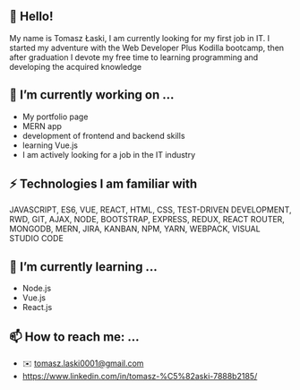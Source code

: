 ## 👋 Hello!

My name is Tomasz Łaski, I am currently looking for my first job in IT. I started my adventure with the Web Developer Plus Kodilla bootcamp, then after graduation I devote my free time to learning programming and developing the acquired knowledge
## 🔭 I’m currently working on ...
* My portfolio page
* MERN app
* development of frontend and backend skills
* learning Vue.js
* I am actively looking for a job in the IT industry
## ⚡ Technologies I am familiar with

JAVASCRIPT, ES6, VUE, REACT, HTML, CSS, TEST-DRIVEN DEVELOPMENT, RWD, GIT, AJAX, NODE, BOOTSTRAP, EXPRESS, REDUX, REACT ROUTER, MONGODB, MERN, JIRA, KANBAN, NPM, YARN, WEBPACK, VISUAL STUDIO CODE

## 🌱 I’m currently learning ...
* Node.js
* Vue.js
* React.js

## 📫 How to reach me: ...
* ✉️ tomasz.laski0001@gmail.com
* https://www.linkedin.com/in/tomasz-%C5%82aski-7888b2185/
